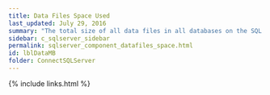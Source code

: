 ```yaml
---
title: ﻿Data Files Space Used
last_updated: July 29, 2016
summary: "The total size of all data files in all databases on the SQL Server."
sidebar: c_sqlserver_sidebar
permalink: sqlserver_component_datafiles_space.html
id: lblDataMB
folder: ConnectSQLServer
---
```


{% include links.html %}
